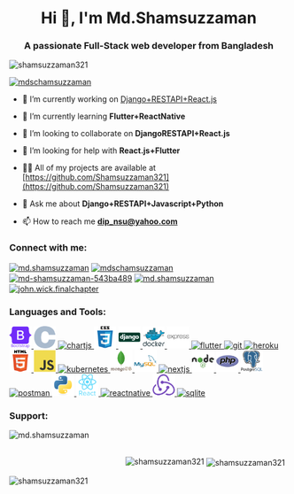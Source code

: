 <h1 align="center">Hi 👋, I'm Md.Shamsuzzaman</h1>
<h3 align="center">A passionate Full-Stack web developer from Bangladesh</h3>

<p align="left"> <img src="https://komarev.com/ghpvc/?username=shamsuzzaman321&label=Profile%20views&color=0e75b6&style=flat" alt="shamsuzzaman321" /> </p>

<p align="left"> <a href="https://twitter.com/mdschamsuzzaman" target="blank"><img src="https://img.shields.io/twitter/follow/mdschamsuzzaman?logo=twitter&style=for-the-badge" alt="mdschamsuzzaman" /></a> </p>

- 🔭 I’m currently working on [Django+RESTAPI+React.js](https://github.com/Shamsuzzaman321/herokudjangoreact)

- 🌱 I’m currently learning **Flutter+ReactNative**

- 👯 I’m looking to collaborate on **DjangoRESTAPI+React.js**

- 🤝 I’m looking for help with **React.js+Flutter**

- 👨‍💻 All of my projects are available at [https://github.com/Shamsuzzaman321](https://github.com/Shamsuzzaman321)

- 💬 Ask me about **Django+RESTAPI+Javascript+Python**

- 📫 How to reach me **dip_nsu@yahoo.com**

<h3 align="left">Connect with me:</h3>
<p align="left">
<a href="https://dev.to/md.shamsuzzaman" target="blank"><img align="center" src="https://cdn.jsdelivr.net/npm/simple-icons@3.0.1/icons/dev-dot-to.svg" alt="md.shamsuzzaman" height="30" width="40" /></a>
<a href="https://twitter.com/mdschamsuzzaman" target="blank"><img align="center" src="https://cdn.jsdelivr.net/npm/simple-icons@3.0.1/icons/twitter.svg" alt="mdschamsuzzaman" height="30" width="40" /></a>
<a href="https://linkedin.com/in/md-shamsuzzaman-543ba489" target="blank"><img align="center" src="https://cdn.jsdelivr.net/npm/simple-icons@3.0.1/icons/linkedin.svg" alt="md-shamsuzzaman-543ba489" height="30" width="40" /></a>
<a href="https://codesandbox.com/md.shamsuzzaman" target="blank"><img align="center" src="https://cdn.jsdelivr.net/npm/simple-icons@3.0.1/icons/codesandbox.svg" alt="md.shamsuzzaman" height="30" width="40" /></a>
<a href="https://fb.com/john.wick.finalchapter" target="blank"><img align="center" src="https://cdn.jsdelivr.net/npm/simple-icons@3.0.1/icons/facebook.svg" alt="john.wick.finalchapter" height="30" width="40" /></a>
</p>

<h3 align="left">Languages and Tools:</h3>
<p align="left"> <a href="https://getbootstrap.com" target="_blank"> <img src="https://raw.githubusercontent.com/devicons/devicon/master/icons/bootstrap/bootstrap-plain-wordmark.svg" alt="bootstrap" width="40" height="40"/> </a> <a href="https://www.cprogramming.com/" target="_blank"> <img src="https://raw.githubusercontent.com/devicons/devicon/master/icons/c/c-original.svg" alt="c" width="40" height="40"/> </a> <a href="https://www.chartjs.org" target="_blank"> <img src="https://www.chartjs.org/media/logo-title.svg" alt="chartjs" width="40" height="40"/> </a> <a href="https://www.w3schools.com/css/" target="_blank"> <img src="https://raw.githubusercontent.com/devicons/devicon/master/icons/css3/css3-original-wordmark.svg" alt="css3" width="40" height="40"/> </a> <a href="https://www.djangoproject.com/" target="_blank"> <img src="https://raw.githubusercontent.com/devicons/devicon/master/icons/django/django-original.svg" alt="django" width="40" height="40"/> </a> <a href="https://www.docker.com/" target="_blank"> <img src="https://raw.githubusercontent.com/devicons/devicon/master/icons/docker/docker-original-wordmark.svg" alt="docker" width="40" height="40"/> </a> <a href="https://expressjs.com" target="_blank"> <img src="https://raw.githubusercontent.com/devicons/devicon/master/icons/express/express-original-wordmark.svg" alt="express" width="40" height="40"/> </a> <a href="https://flutter.dev" target="_blank"> <img src="https://www.vectorlogo.zone/logos/flutterio/flutterio-icon.svg" alt="flutter" width="40" height="40"/> </a> <a href="https://git-scm.com/" target="_blank"> <img src="https://www.vectorlogo.zone/logos/git-scm/git-scm-icon.svg" alt="git" width="40" height="40"/> </a> <a href="https://heroku.com" target="_blank"> <img src="https://www.vectorlogo.zone/logos/heroku/heroku-icon.svg" alt="heroku" width="40" height="40"/> </a> <a href="https://www.w3.org/html/" target="_blank"> <img src="https://raw.githubusercontent.com/devicons/devicon/master/icons/html5/html5-original-wordmark.svg" alt="html5" width="40" height="40"/> </a> <a href="https://developer.mozilla.org/en-US/docs/Web/JavaScript" target="_blank"> <img src="https://raw.githubusercontent.com/devicons/devicon/master/icons/javascript/javascript-original.svg" alt="javascript" width="40" height="40"/> </a> <a href="https://kubernetes.io" target="_blank"> <img src="https://www.vectorlogo.zone/logos/kubernetes/kubernetes-icon.svg" alt="kubernetes" width="40" height="40"/> </a> <a href="https://www.mongodb.com/" target="_blank"> <img src="https://raw.githubusercontent.com/devicons/devicon/master/icons/mongodb/mongodb-original-wordmark.svg" alt="mongodb" width="40" height="40"/> </a> <a href="https://www.mysql.com/" target="_blank"> <img src="https://raw.githubusercontent.com/devicons/devicon/master/icons/mysql/mysql-original-wordmark.svg" alt="mysql" width="40" height="40"/> </a> <a href="https://nextjs.org/" target="_blank"> <img src="https://cdn.worldvectorlogo.com/logos/nextjs-3.svg" alt="nextjs" width="40" height="40"/> </a> <a href="https://nodejs.org" target="_blank"> <img src="https://raw.githubusercontent.com/devicons/devicon/master/icons/nodejs/nodejs-original-wordmark.svg" alt="nodejs" width="40" height="40"/> </a> <a href="https://www.php.net" target="_blank"> <img src="https://raw.githubusercontent.com/devicons/devicon/master/icons/php/php-original.svg" alt="php" width="40" height="40"/> </a> <a href="https://www.postgresql.org" target="_blank"> <img src="https://raw.githubusercontent.com/devicons/devicon/master/icons/postgresql/postgresql-original-wordmark.svg" alt="postgresql" width="40" height="40"/> </a> <a href="https://postman.com" target="_blank"> <img src="https://www.vectorlogo.zone/logos/getpostman/getpostman-icon.svg" alt="postman" width="40" height="40"/> </a> <a href="https://www.python.org" target="_blank"> <img src="https://raw.githubusercontent.com/devicons/devicon/master/icons/python/python-original.svg" alt="python" width="40" height="40"/> </a> <a href="https://reactjs.org/" target="_blank"> <img src="https://raw.githubusercontent.com/devicons/devicon/master/icons/react/react-original-wordmark.svg" alt="react" width="40" height="40"/> </a> <a href="https://reactnative.dev/" target="_blank"> <img src="https://reactnative.dev/img/header_logo.svg" alt="reactnative" width="40" height="40"/> </a> <a href="https://redux.js.org" target="_blank"> <img src="https://raw.githubusercontent.com/devicons/devicon/master/icons/redux/redux-original.svg" alt="redux" width="40" height="40"/> </a> <a href="https://www.sqlite.org/" target="_blank"> <img src="https://www.vectorlogo.zone/logos/sqlite/sqlite-icon.svg" alt="sqlite" width="40" height="40"/> </a> </p>

<h3 align="left">Support:</h3>
<p><a href="https://www.buymeacoffee.com/md.shamsuzzaman"> <img align="left" src="https://cdn.buymeacoffee.com/buttons/v2/default-yellow.png" height="50" width="210" alt="md.shamsuzzaman" /></a></p><br><br>

<p><img align="left" src="https://github-readme-stats.vercel.app/api/top-langs?username=shamsuzzaman321&show_icons=true&locale=en&layout=compact" alt="shamsuzzaman321" /></p>

<p>&nbsp;<img align="center" src="https://github-readme-stats.vercel.app/api?username=shamsuzzaman321&show_icons=true&locale=en" alt="shamsuzzaman321" /></p>

<p><img align="center" src="https://github-readme-streak-stats.herokuapp.com/?user=shamsuzzaman321&" alt="shamsuzzaman321" /></p>
